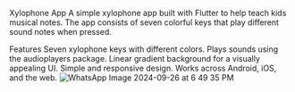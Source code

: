 Xylophone App
A simple xylophone app built with Flutter to help teach kids musical notes. The app consists of seven colorful keys that play different sound notes when pressed.

Features
Seven xylophone keys with different colors.
Plays sounds using the audioplayers package.
Linear gradient background for a visually appealing UI.
Simple and responsive design.
Works across Android, iOS, and the web.
![WhatsApp Image 2024-09-26 at 6 49 35 PM](https://github.com/user-attachments/assets/47b282ea-98fa-4be9-b3c3-b69dde71e948)
